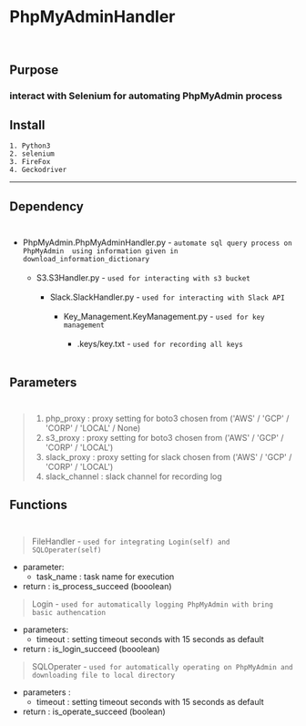 # PhpMyAdminHandler</br></br>

## Purpose
### interact with Selenium for automating PhpMyAdmin process

## Install
```
1. Python3
2. selenium
3. FireFox
4. Geckodriver
```
***
## Dependency</br></br>      
- PhpMyAdmin.PhpMyAdminHandler.py - `automate sql query process on PhpMyAdmin  using information given in download_information_dictionary`</br></br>
    - S3.S3Handler.py - `used for interacting with s3 bucket`</br></br> 
        - Slack.SlackHandler.py - `used for interacting with Slack API`</br></br>     
            - Key_Management.KeyManagement.py - `used for key management`</br></br>     
                - .keys/key.txt - ```used for recording all keys```</br></br>

## Parameters</br></br>
>1. php_proxy     : proxy setting for boto3 chosen from ('AWS' / 'GCP' / 'CORP' / 'LOCAL' / None)
>2. s3_proxy      : proxy setting for boto3 chosen from ('AWS' / 'GCP' / 'CORP' / 'LOCAL')
>3. slack_proxy   : proxy setting for slack chosen from ('AWS' / 'GCP' / 'CORP' / 'LOCAL')
>4. slack_channel : slack channel for recording log


## Functions</br></br>


>FileHandler - `used for integrating Login(self) and SQLOperater(self)`
- parameter:
    - task_name :  task name for execution
- return : is_process_succeed (booolean)

>Login - `used for automatically logging PhpMyAdmin with bring basic authencation`      
- parameters:
    - timeout : setting timeout seconds with 15 seconds as default
- return : is_login_succeed (booolean)

>SQLOperater - `used for automatically operating on PhpMyAdmin and downloading file to local directory`
- parameters :
    - timeout : setting timeout seconds with 15 seconds as default
- return : is_operate_succeed (boolean)

